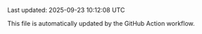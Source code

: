 Last updated: 2025-09-23 10:12:08 UTC

This file is automatically updated by the GitHub Action workflow.
